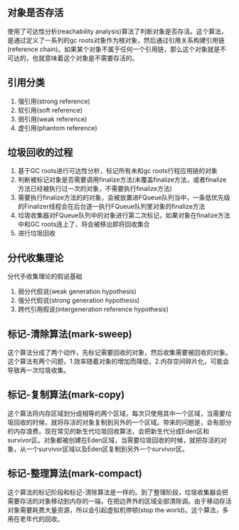 ## 对象是否存活

使用了可达性分析(reachability analysis)算法了判断对象是否存活。这个算法，是通过定义了一系列的gc roots对象作为根对象，然后通过引用关系构建引用链(reference chain)。如果某个对象不属于任何一个引用链，那么这个对象就是不可达的，也就意味着这个对象是不需要存活的。

## 引用分类

1. 强引用(strong reference)
2. 软引用(soft reference)
3. 弱引用(weak reference)
4. 虚引用(phantom reference)

## 垃圾回收的过程

1. 基于GC roots进行可达性分析，标记所有未和gc roots行程应用链的对象
2. 判断被标记对象是否需要调用finalize方法(未覆盖finalize方法，或者finalize方法已经被执行过一次的对象，不需要执行finalize方法)
3. 需要执行finalize方法的的对象，会被放置进FQueue队列当中，一条低优先级的Finalizer线程会在后台逐一执行FQueue队列里对象的finalize方法
4. 垃圾收集器对FQueue队列中的对象进行第二次标记，如果对象在finalize方法中和GC roots连上了，将会被移出即将回收集合
5. 进行垃圾回收

## 分代收集理论

分代手收集理论的假说基础

1. 弱分代假说(weak generation hypothesis)
2. 强分代假说(strong generation hypothesis)
3. 跨代引用假说(intergeneration reference hypothesis)

## 标记-清除算法(mark-sweep)

这个算法分成了两个动作，先标记需要回收的对象，然后收集需要被回收的对象。这个算法有两个问题，1.效率随着对象的增加而降低，2.内存空间碎片化，可能会导致再一次垃圾收集。

## 标记-复制算法(mark-copy)

这个算法将内存区域划分成相等的两个区域，每次只使用其中一个区域，当需要垃圾回收的时候，就将存活的对象复制到另外的一个区域。带来的问题是，会有部分的内存浪费。现在常见的新生代垃圾回收算法，会把新生代分成Eden区和survivor区。对象都被创建在Eden区域，当需要垃圾回收的时候，就把存活的对象，从一个survivor区域以及Eden区复制到另外一个survivor区。

## 标记-整理算法(mark-compact)

这个算法的标记阶段和标记-清除算法是一样的。到了整理阶段，垃圾收集器会把需要存活的对象移动到内存的一端，在把边界外的区域全部清除调。由于移动存活对象需要耗费大量资源，所以会引起虚拟机停顿(stop the world)。这个算法，多用在老年代的回收。

